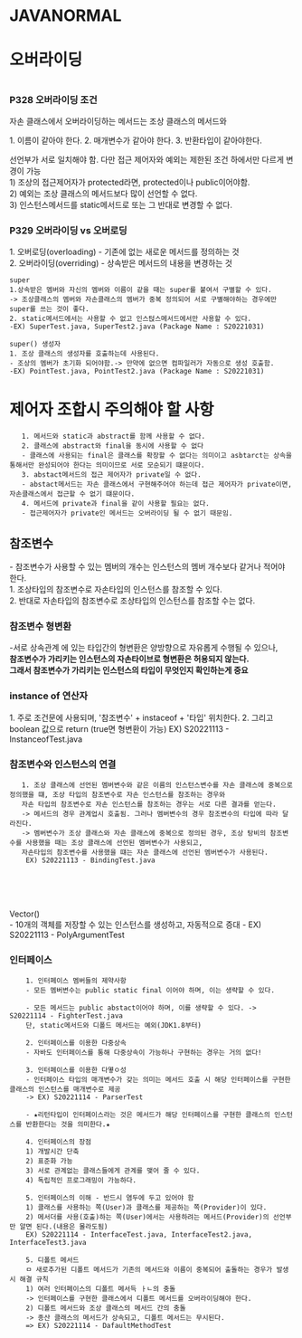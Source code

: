 # JAVANORMAL

<h1> 오버라이딩 <h1>
<h3>P328  오버라이딩 조건</h3>
<div>
<p>자손 클래스에서 오버라이딩하는 메서드는 조상 클래스의 메서드와</p>
<p>1. 이름이 같아야 한다.
2. 매개변수가 같아야 한다.
3. 반환타입이 같아야한다.</p>
 선언부가 서로 일치해야 함. 다만 접근 제어자와 예외는 제한된 조건 하에서만 다르게 변경이 가능  <br>
  1) 조상의 접근제어자가 protected라면, protected이나  public이어야함. <br>
  2) 예외는 조상 클래스의 메서드보다 많이 선언할 수 없다. <br>
  3) 인스턴스메서드를 static메서드로 또는 그 반대로 변경할 수 없다.
  </div>
  
  
  <div>
    <h3>P329  오버라이딩 vs 오버로딩</h3>
    1. 오버로딩(overloading) - 기존에 없는 새로운 메서드를 정의하는 것 <br>
    2. 오버라이딩(overriding) - 상속받은 메서드의 내용을 변경하는 것
  </div>
  
  
  
    super
    1.상속받은 멤버와 자신의 멤버와 이름이 같을 때는 super를 붙여서 구별할 수 있다. 
    -> 조상클래스의 멤버와 자손클래스의 멤버가 중복 정의되어 서로 구별해야하는 경우에만 super를 쓰는 것이 좋다.
    2. static메서드에서는 사용할 수 없고 인스턵스메서드에서만 사용할 수 있다. 
    -EX) SuperTest.java, SuperTest2.java (Package Name : S20221031)
    
    super() 생성자
    1. 조상 클래스의 생성자를 호출하는데 사용된다.
    - 조상의 멤버가 초기화 되어야함.-> 만약에 없으면 컴파일러가 자동으로 생성 호출함.
    -EX) PointTest.java, PointTest2.java (Package Name : S20221031)
 
 
 <h1>제어자 조합시 주의해야 할 사항</h1>
     
       1. 메서드와 static과 abstract를 함께 사용할 수 없다.
       2. 클래스에 abstract와 final을 동시에 사용할 수 없다
       - 클래스에 사용되는 final은 클래스를 확장할 수 없다는 의미이고 asbtarct는 상속을 통해서만 완성되어야 한다는 의미이므로 서로 모순되기 떄문이다.
       3. abstact메서드의 접근 제어자가 private일 수 없다.
       - abstact메서드는 자손 클래스에서 구현해주어야 하는데 접근 제어자가 private이면, 자손클래스에서 접근할 수 없기 떄문이다.
       4. 메서드에 private과 final을 같이 사용할 필요는 없다.
       - 접근제어자가 private인 메서드는 오버라이딩 될 수 없기 때문임.
      
 <h2>참조변수</h2>
      - 참조변수가 사용할 수 있는 멤버의 개수는 인스턴스의 멤버 개수보다 같거나 적어야 한다.<br>
       1. 조상타입의 참조변수로 자손타입의 인스턴스를 참조할 수 있다. <br>
       2. 반대로 자손타입의 참조변수로 조상타입의 인스턴스를 참조할 수는 없다.
  <h3>참조변수 형변환</h3>
  -서로 상속관계 에 있는 타입간의 형변환은 양방향으로 자유롭게 수행될 수 있으나, <br>
  <b>참조변수가 가리키는 인스턴스의 자손타이브로 형변환은 허용되지 않는다. </b><br>
  <b> 그래서 참조변수가 가리키는 인스턴스의 타입이 무엇인지 확인하는게 중요 </b>
  
      
 <h3>instance of 연산자</h2>  
    1. 주로 조건문에 사용되며,  '참조변수' + instaceof + '타입' 위치한다.
    2. 그리고 boolean 값으로 return (true면 형변환이 가능)
    EX) S20221113 - InstanceofTest.java
    
<h3>참조변수와 인스턴스의 연결</h2>    


       1. 조상 클래스에 선언된 멤버변수와 같은 이름의 인스턴스변수를 자손 클래스에 중복으로 정의했을 떄, 조상 타입의 참조변수로 자손 인스턴스를 참조하는 경우와
       자손 타입의 참조변수로 자손 인스턴스를 참조하는 경우는 서로 다른 결과를 얻는다.
       -> 메서드의 경우 관계업시 호출됨. 그러나 멤버변수의 경우 참조변수의 타입에 따라 달라진다. 
       -> 멤버변수가 조상 클래스와 자손 클래스에 중복으로 정의된 경우, 조상 탕비의 참조변수를 사용했을 때는 조상 클래스에 선언된 멤버변수가 사용되고,
       자손타입의 참조변수를 사용했을 떄는 자손 클래스에 선언된 멤버변수가 사용된다.
        EX) S20221113 - BindingTest.java

<br>
<br>
<br>
<p> Vector()  <br>
- 10개의 객체를 저장할 수 있는 인스턴스를 생성하고, 자동적으로 증대 - EX) S20221113 - PolyArgumentTest</p>


<h3> 인터페이스 </h3>


        1. 인터페이스 멤버들의 제약사항
        - 모든 멤버변수는 public static final 이어야 하며, 이는 생략할 수 있다.
        
        - 모든 메서드는 public abstact이어야 하며, 이를 생략할 수 있다. -> S20221114 - FighterTest.java
        단, static메서드와 디폴드 메서드는 예외(JDK1.8부터)
        
        2. 인터페이스를 이용한 다중상속
        - 자바도 인터페이스를 통해 다중상속이 가능하나 구현하는 경우는 거의 없다!
        
        3. 인터페이스를 이용한 다옇ㅇ성
        - 인터페이스 타입의 매개변수가 갖는 의미는 메서드 호출 시 해당 인터페이스를 구현한 클래스의 인스턴스를 매개변수로 제공
        -> EX) S20221114 - ParserTest
        
        - ★리턴타입이 인터페이스라는 것은 메서드가 해당 인터페이스를 구현한 클래스의 인스턴스를 반환한다는 것을 의미한다.★
        
        4. 인터페이스의 장점
        1) 개발시간 단축
        2) 표준화 가능
        3) 서로 관계없는 클래스들에게 관계를 맺어 줄 수 있다.
        4) 독립적인 프로그래밍이 가능하다.
        
        5. 인터페이스의 이해 - 반드시 염두에 두고 있어야 함
        1) 클래스를 사용하는 쪽(User)과 클래스를 제공하는 쪽(Provider)이 있다.
        2) 메서더를 사용(호출)하는 쪽(User)에서는 사용하려는 메서드(Provider)의 선언부만 알면 된다.(내용은 몰라도됨)
        EX) S20221114 - InterfaceTest.java, InterfaceTest2.java, InterfaceTest3.java
        
        5. 디폴트 메서드
        ㅁ 새로추가된 디폴트 메서드가 기존의 메서드와 이름이 중복되어 출돌하는 경우가 발생시 해결 규칙
        1) 여러 인터페이스의 디폴트 메서득 ㅏㄴ의 충돌
        -> 인터페이스를 구현한 클래스에서 디폴트 메서드를 오버라이딩해야 한다.
        2) 디폴트 메서드와 조상 클래스의 메서드 간의 충돌
        -> 종산 클래스의 메서드가 상속되고, 디폴트 메서드는 무시된다.
        => EX) S20221114 - DafaultMethodTest
        
       
